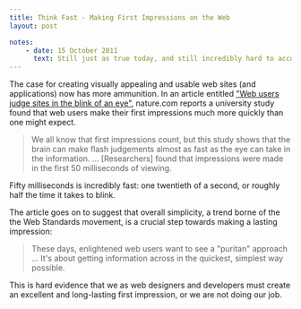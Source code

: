 ```yaml
---
title: Think Fast - Making First Impressions on the Web
layout: post

notes:
    - date: 15 October 2011
      text: Still just as true today, and still incredibly hard to accomplish.
---
```


The case for creating visually appealing and usable web sites (and
applications) now has more ammunition. In an article entitled
["Web users judge sites in the blink of an eye"][1], nature.com reports a
university study found that web users make their first impressions much more
quickly than one might expect.

> We all know that first impressions count, but this study shows that the
> brain can make flash judgements almost as fast as the eye can take in the
> information. ... [Researchers] found that impressions were made in the first
> 50 milliseconds of viewing.

Fifty milliseconds is incredibly fast: one twentieth of a second, or roughly
half the time it takes to blink.

The article goes on to suggest that overall simplicity, a trend borne of the
the Web Standards movement, is a crucial step towards making a lasting
impression:

> These days, enlightened web users want to see a "puritan" approach ... It's
> about getting information across in the quickest, simplest way possible.

This is hard evidence that we as web designers and developers must create an
excellent and long-lasting first impression, or we are not doing our job.

[1]: http://www.nature.com/news/2006/060109/full/060109-13.html
